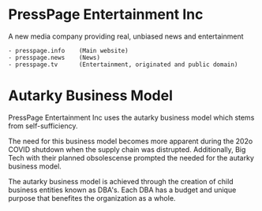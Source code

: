 # PressPage Entertainment Inc
A new media company providing real, unbiased news and entertainment

	- presspage.info	(Main website)
	- presspage.news	(News)
	- presspage.tv		(Entertainment, originated and public domain)

# Autarky Business Model
PressPage Entertainment Inc uses the autarky business model which stems from self-sufficiency.

The need for this business model becomes more apparent during the 202o COVID shutdown when the supply chain was distrupted. Additionally, Big Tech with their planned obsolescense prompted the needed for the autarky business model.

The autarky business model is achieved through the creation of child business entities known as DBA's. Each DBA has a budget and unique purpose that benefites the organization as a whole.
